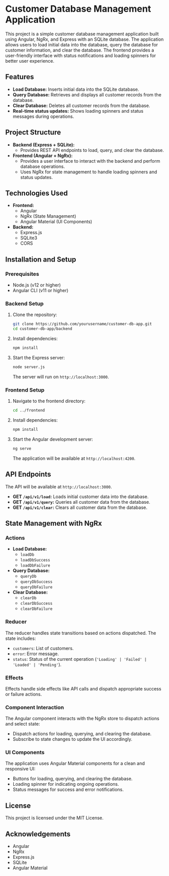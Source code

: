 # Customer Database Management Application

This project is a simple customer database management application built using Angular, NgRx, and Express with an SQLite database. The application allows users to load initial data into the database, query the database for customer information, and clear the database. The frontend provides a user-friendly interface with status notifications and loading spinners for better user experience.

## Features

- **Load Database:** Inserts initial data into the SQLite database.
- **Query Database:** Retrieves and displays all customer records from the database.
- **Clear Database:** Deletes all customer records from the database.
- **Real-time status updates:** Shows loading spinners and status messages during operations.

## Project Structure

- **Backend (Express + SQLite):**
  - Provides REST API endpoints to load, query, and clear the database.
- **Frontend (Angular + NgRx):**
  - Provides a user interface to interact with the backend and perform database operations.
  - Uses NgRx for state management to handle loading spinners and status updates.

## Technologies Used

- **Frontend:**
  - Angular
  - NgRx (State Management)
  - Angular Material (UI Components)
- **Backend:**
  - Express.js
  - SQLite3
  - CORS

## Installation and Setup

### Prerequisites

- Node.js (v12 or higher)
- Angular CLI (v11 or higher)

### Backend Setup

1. Clone the repository:
   ```bash
   git clone https://github.com/yourusername/customer-db-app.git
   cd customer-db-app/backend
   ```

2. Install dependencies:
   ```bash
   npm install
   ```

3. Start the Express server:
   ```bash
   node server.js
   ```

   The server will run on `http://localhost:3000`.

### Frontend Setup

1. Navigate to the frontend directory:
   ```bash
   cd ../frontend
   ```

2. Install dependencies:
   ```bash
   npm install
   ```

3. Start the Angular development server:
   ```bash
   ng serve
   ```

   The application will be available at `http://localhost:4200`.

## API Endpoints
  The API will be available at `http://localhost:3000`.
- **GET `/api/v1/load`:** Loads initial customer data into the database.
- **GET `/api/v1/query`:** Queries all customer data from the database.
- **GET `/api/v1/clear`:** Clears all customer data from the database.

## State Management with NgRx

### Actions

- **Load Database:**
  - `loadDb`
  - `loadDbSuccess`
  - `loadDbFailure`
- **Query Database:**
  - `queryDb`
  - `queryDbSuccess`
  - `queryDbFailure`
- **Clear Database:**
  - `clearDb`
  - `clearDbSuccess`
  - `clearDbFailure`

### Reducer

The reducer handles state transitions based on actions dispatched. The state includes:
- `customers`: List of customers.
- `error`: Error message.
- `status`: Status of the current operation (`'Loading' | 'Failed' | 'Loaded' | 'Pending'`).

### Effects

Effects handle side effects like API calls and dispatch appropriate success or failure actions.

### Component Interaction

The Angular component interacts with the NgRx store to dispatch actions and select state:

- Dispatch actions for loading, querying, and clearing the database.
- Subscribe to state changes to update the UI accordingly.

### UI Components

The application uses Angular Material components for a clean and responsive UI:

- Buttons for loading, querying, and clearing the database.
- Loading spinner for indicating ongoing operations.
- Status messages for success and error notifications.


## License

This project is licensed under the MIT License.

## Acknowledgements

- Angular
- NgRx
- Express.js
- SQLite
- Angular Material
